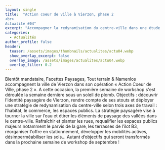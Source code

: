 ```yaml
---
layout: single
title:  "Action coeur de ville à Vierzon, phase 2
<br>
Actualité #04"
excerpt: "Accompagner la redynamisation du centre-ville dans une étude pré-opérationnelle."
categories:
  - Actualités
author_profile: false
header:
  teaser: /assets/images/thumbnails/actualites/actu04.webp
  show_overlay_excerpt: false
  overlay_image: /assets/images/actualites/actu04.webp
  overlay_filter: 0.2
---
```


Bientôt mandataire, Facettes Paysages, Tout terrain & Namenlos accompagnent la ville de Vierzon dans son opération « Action Coeur de Ville, phase 2 ». A cette occasion, la première semaine de workshop s'est déroulée la semaine dernière sous un soleil de plomb. Objectifs : découvrir l'identité paysagère de Vierzon, rendre compte de ses atouts et déployer une stratégie de redynamisation du centre-ville selon trois axes de travail : l’habitat, le commerce, les espaces publics. La stratégie paysagère vise à tourner la ville sur l’eau et étirer les éléments de paysage des vallées dans le centre-ville. Rafraîchir et planter les rues, requalifier les espaces publics majeurs notamment le parvis de la gare, les terrasses de l’ilot B3, réorganiser l'offre en stationnement, développer les mobilités actives, désimperméabiliser les sols… Autant d’objectifs qui seront transformés dans la prochaine semaine de workshop de septembre !